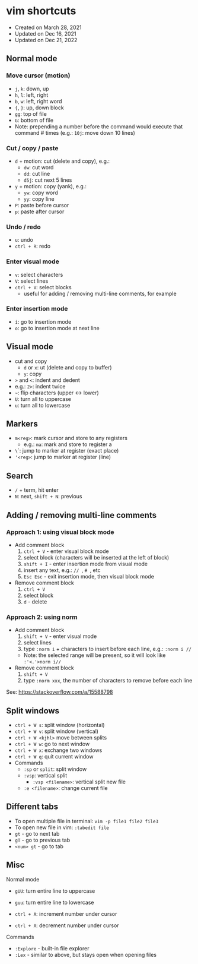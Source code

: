 # vim shortcuts

- Created on March 28, 2021
- Updated on Dec 16, 2021
- Updated on Dec 21, 2022


## Normal mode

### Move cursor (motion)

- `j`, `k`: down, up
- `h`, `l`: left, right
- `b`, `w`: left, right word
- `{`, `}`: up, down block
- `gg`: top of file
- `G`: bottom of file
- Note: prepending a number before the command would execute that command # times (e.g.: `10j`: move down 10 lines)


### Cut / copy / paste

- `d` + motion: cut (delete and copy), e.g.:
  - `dw`: cut word
  - `dd`: cut line
  - `d5j`: cut next 5 lines
- `y` + motion: copy (yank), e.g.:
  - `yw`: copy word
  - `yy`: copy line
- `P`: paste before cursor
- `p`: paste after cursor


### Undo / redo

- `u`: undo
- `ctrl + R`: redo


### Enter visual mode

- `v`: select characters
- `V`: select lines
- `ctrl + V`: select blocks
  - useful for adding / removing multi-line comments, for example


### Enter insertion mode

- `i`: go to insertion mode
- `o`: go to insertion mode at next line


## Visual mode

- cut and copy
  - `d` or `x`: ut (delete and copy to buffer)
  - `y`: copy
- `>` and `<`: indent and dedent
- e.g.: `2>`: indent twice
- `~`: flip characters (upper <-> lower)
- `U`: turn all to uppercase
- `u`: turn all to lowercase


## Markers

- `m<reg>`: mark cursor and store to any registers
  - e.g.: `ma`: mark and store to register a
- `\`<reg>`: jump to marker at register (exact place)
- `'<reg>`: jump to marker at register (line)


## Search

- `/` + term, hit enter
- `N`: next, `shift + N`: previous


## Adding / removing multi-line comments


### Approach 1: using visual block mode

- Add comment block
  1. `ctrl + V` - enter visual block mode
  2. select block (characters will be inserted at the left of block)
  3. `shift + I` - enter insertion mode from visual mode
  4. insert any text, e.g.: `// `, `# `, etc
  5. `Esc Esc` - exit insertion mode, then visual block mode
- Remove comment block
  1. `ctrl + V`
  2. select block
  3. `d` - delete

### Approach 2: using norm

- Add comment block
  1. `shift + V` - enter visual mode
  2. select lines
  3. type `:norm i` + characters to insert before each line, e.g.: `:norm i // `
    - Note: the selected range will be present, so it will look like `:'<.'>norm i// `
- Remove comment block
  1. `shift + V`
  2. type `:norm xxx`, the number of characters to remove before each line


See: https://stackoverflow.com/a/15588798


## Split windows

- `ctrl + W s`: split window (horizontal)
- `ctrl + W v`: split window (vertical)
- `ctrl + W <kjhl>` move between splits
- `ctrl + W w`: go to next window
- `ctrl + W x`: exchange two windows
- `ctrl + W q`: quit current window
- Commands
  - `:sp` or `split`: split window
  - `:vsp`: vertical split
    - `:vsp <filename>`: vertical split new file
  - `:e <filename>`: change current file


## Different tabs

- To open multiple file in terminal: `vim -p file1 file2 file3`
- To open new file in vim: `:tabedit file`
- `gt` - go to next tab
- `gT` - go to previous tab
- `<num> gt` - go to tab


## Misc

Normal mode

- `gUU`: turn entire line to uppercase
- `guu`: turn entire line to lowercase

- `ctrl + A`: increment number under cursor
- `ctrl + X`: decrement number under cursor


Commands

- `:Explore` - built-in file explorer
- `:Lex` - similar to above, but stays open when opening files


